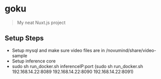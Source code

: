 # goku

> My neat Nuxt.js project

## Setup Steps
- Setup mysql and make sure video files are in /novumind/share/video-sample
- Setup inference core
- sudo sh run_docker.sh inferenceIP:port (sudo sh run_docker.sh 192.168.14.22:8089 192.168.14.22:8090 192.168.14.22:8091)
